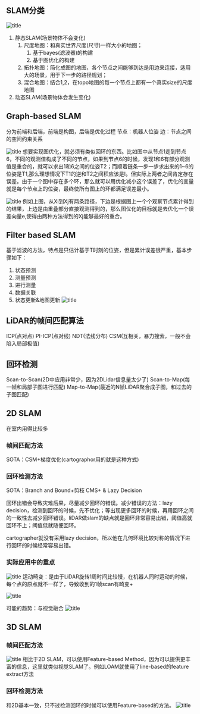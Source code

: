 ## SLAM分类
![title](https://raw.githubusercontent.com/HViktorTsoi/gitnote-image/master/gitnote/2020/07/26/1595757558715-1595757558729.png)
1. 静态SLAM(场景物体不会变化)
	1. 尺度地图：和真实世界尺度(尺寸)一样大小的地图；
		1. 基于bayes(滤波器)的构建
		2. 基于图优化的构建
	2. 拓扑地图：简化成图的地图，各个节点之间能够到达是用边来连接，适用大的场景，用于下一步的路径规划； 
	3. 混合地图：结合1,2，在topo地图的每一个节点上都有一个真实size的尺度地图
2. 动态SLAM(场景物体会发生变化)

## Graph-based SLAM
分为前端和后端，前端是构图，后端是优化过程
节点：机器人位姿
边：节点之间的空间约束关系

![title](https://raw.githubusercontent.com/HViktorTsoi/gitnote-image/master/gitnote/2020/07/26/1595757931647-1595757931650.png)
想要实现图优化，就必须有类似回环的东西。比如图中从节点1走到节点6，不同的观测值构成了不同的节点，如果到节点6的时候，发现1和6有部分观测值是重合的，就可以求出1和6之间的位姿T2；而顺着链条一步一步求出来的1~6的位姿是T1,那么理想情况下T1的逆和T2之间积应该是I。但实际上两者之间肯定存在误差。由于一个图中存在多个环，那么就可以用优化减小这个误差了，优化的变量就是每个节点上的位姿，最终使所有图上的环都满足误差最小。

![title](https://raw.githubusercontent.com/HViktorTsoi/gitnote-image/master/gitnote/2020/07/26/1595758976384-1595758976387.png)
例如上图，从Xi到Xj有两条路径，下边是根据图上一个个观察节点累计得到的结果，上边是由重叠部分直接观测得到的，那么图优化的目标就是去优化一个误差向量e,使得由两种方法得到的Xj能够最好的重合。

## Filter based SLAM
基于滤波的方法，特点是只估计基于T时刻的位姿，但是累计误差很严重，基本步骤如下：
1. 状态预测
2. 测量预测
3. 进行测量
4. 数据关联
5. 状态更新&地图更新
![title](https://raw.githubusercontent.com/HViktorTsoi/gitnote-image/master/gitnote/2020/07/26/1595760928034-1595760928035.png)

## LiDAR的帧间匹配算法
ICP(点对点)
PI-ICP(点对线)
NDT(法线分布)
CSM(互相关，暴力搜索，一般不会陷入局部极值)

## 回环检测
Scan-to-Scan(2D中应用非常少，因为2DLidar信息量太少了)
Scan-to-Map(每一帧和局部子图进行匹配)
Map-to-Map(最近的N帧LiDAR聚合成子图，和过去的子图匹配)

## 2D SLAM
在室内用得比较多

### 帧间匹配方法
SOTA：CSM+梯度优化(cartographor用的就是这种方式)

### 回环检测方法
SOTA：Branch and Bound+剪枝 CMS+ & Lazy Decision

回环出错会导致灾难后果，尽量减少回环的错误。减少错误的方法：lazy decision，检测到回环的时候，先不优化；等出现更多回环的时候，再用回环之间的一致性去减少回环错误。liDAR做slam的缺点就是回环非常容易出错，阈值高就回环不上；阈值低就随便回环。

cartographer就没有采用lazy decision，所以他在几何环境比较对称的情况下进行回环的时候经常容易出错。

### 实际应用中的重点
![title](https://raw.githubusercontent.com/HViktorTsoi/gitnote-image/master/gitnote/2020/07/26/1595767789068-1595767789070.png)
运动畸变：是由于LiDAR旋转1周时间比较慢，在机器人同时运动的时候，每个点的原点就不一样了，导致收到的1帧scan有畸变+

![title](https://raw.githubusercontent.com/HViktorTsoi/gitnote-image/master/gitnote/2020/07/26/1595767805017-1595767805018.png)

可能的趋势：与视觉融合
![title](https://raw.githubusercontent.com/HViktorTsoi/gitnote-image/master/gitnote/2020/07/26/1595768867829-1595768867832.png)

## 3D SLAM
### 帧间匹配方法
![title](https://raw.githubusercontent.com/HViktorTsoi/gitnote-image/master/gitnote/2020/07/26/1595769034488-1595769034489.png)
相比于2D SLAM，可以使用Feature-based Method，因为可以提供更丰富的信息，这里就类似视觉SLAM了。例如LOAM就使用了line-based的feature extract方法

### 回环检测方法
和2D基本一致，只不过检测回环的时候可以使用Feature-based的方法。
![title](https://raw.githubusercontent.com/HViktorTsoi/gitnote-image/master/gitnote/2020/07/26/1595769161789-1595769161790.png)